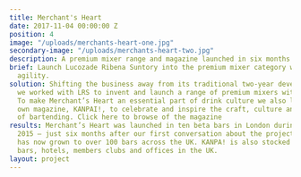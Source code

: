 ```yaml
---
title: Merchant's Heart
date: 2017-11-04 00:00:00 Z
position: 4
image: "/uploads/merchants-heart-one.jpg"
secondary-image: "/uploads/merchants-heart-two.jpg"
description: A premium mixer range and magazine launched in six months
brief: Launch Lucozade Ribena Suntory into the premium mixer category with style and
  agility.
solution: Shifting the business away from its traditional two-year development cycles,
  we worked with LRS to invent and launch a range of premium mixers within six months.
  To make Merchant’s Heart an essential part of drink culture we also launched it’s
  own magazine, KANPAI!, to celebrate and inspire the craft, culture and artistry
  of bartending. Click here to browse of the magazine
results: Merchant’s Heart was launched in ten beta bars in London during December
  2015 – just six months after our first conversation about the project, and this
  has now grown to over 100 bars across the UK. KANPA! is also stocked in over 300
  bars, hotels, members clubs and offices in the UK.
layout: project
---
```



